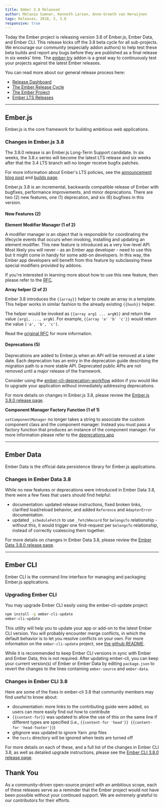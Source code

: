 ```yaml
---
title: Ember 3.8 Released
author: Melanie Sumner, Kenneth Larsen, Anne-Greeth van Herwijnen
tags: Releases, 2018, 3, 3.8
responsive: true
---
```


Today the Ember project is releasing version 3.8 of Ember.js, Ember Data, and Ember CLI. This release kicks off the 3.8 beta cycle for all sub-projects. We encourage our community (especially addon authors) to help test these beta builds and report any bugs before they are published as a final release in six weeks' time. The [ember-try](https://github.com/ember-cli/ember-try) addon is a great way to continuously test your projects against the latest Ember releases.

You can read more about our general release process here:

- [Release Dashboard](http://emberjs.com/builds/)
- [The Ember Release Cycle](http://emberjs.com/blog/2013/09/06/new-ember-release-process.html)
- [The Ember Project](http://emberjs.com/blog/2015/06/16/ember-project-at-2-0.html)
- [Ember LTS Releases](http://emberjs.com/blog/2016/02/25/announcing-embers-first-lts.html)

---

## Ember.js

Ember.js is the core framework for building ambitious web applications.

### Changes in Ember.js 3.8

The 3.8.0 release is an Ember.js Long-Term Support candidate. In six weeks, the 3.8.x series will become the latest LTS release and six weeks after that the 3.4 LTS branch will no longer receive bugfix patches.

For more information about Ember's LTS policies, see the [announcement blog post](http://emberjs.com/blog/2016/02/25/announcing-embers-first-lts.html) and [builds page](http://emberjs.com/builds/).

Ember.js 3.8 is an incremental, backwards compatible release of Ember with bugfixes, performance improvements, and minor deprecations. There are two (2) new features, one (1) deprecation, and six (6) bugfixes in this version.

#### New Features (2)

**Element Modifier Manager (1 of 2)**

<!-- alex ignore special -->
A modifier manager is an object that is responsible for coordinating the lifecycle events that occurs when invoking, installing and updating an element modifier. This new feature is introduced as a  very low-level API. Most likely you will never - as an Ember app developer - need to use this but it might come in handy for some add-on developers. In this way, the Ember app developers will benefit from this feature by subclassing these special modifiers provided by addons.

If you're interested in learning more about how to use this new feature, then please refer to the [RFC](https://github.com/emberjs/rfcs/blob/master/text/0373-Element-Modifier-Managers.md).

**Array helper (2 of 2)**

Ember 3.8 introduces the `{{array}}` helper to create an array in a template. This helper works in similar fashion to the already existing `{{hash}}` helper.

The helper would be invoked as `{{array arg1 ... argN}}` and return the value `[arg1, ..., argN]`. For example, `{{array 'a' 'b' 'c'}}` would return the value `['a', 'b', 'c']`.

Read the [original RFC](https://github.com/emberjs/rfcs/blob/master/text/0318-array-helper.md) for more information.

#### Deprecations (5)

Deprecations are added to Ember.js when an API will be removed at a later date. Each deprecation has an entry in the deprecation guide describing the migration path to a more stable API. Deprecated public APIs are not removed until a major release of the framework.

Consider using the [ember-cli-deprecation-workflow](https://github.com/mixonic/ember-cli-deprecation-workflow) addon if you would like to upgrade your application without immediately addressing deprecations.

For more details on changes in Ember.js 3.8, please review the [Ember.js 3.8.0 release page](https://github.com/emberjs/ember.js/releases/tag/v3.8.0).

**Component Manager Factory Function (1 of 1)**

`setComponentManager` no longer takes a string to associate the custom component class and the component manager. Instead you must pass a factory function that produces an instance of the component manager. For more information please refer to the [deprecations app](https://emberjs.com/deprecations/v3.x#toc_component-manager-string-lookup)

---

## Ember Data

Ember Data is the official data persistence library for Ember.js applications.

### Changes in Ember Data 3.8

While no new features or deprecations were introduced in Ember Data 3.8, there were a few fixes that users should find helpful:

- documentation: updated release instructions, fixed broken links, clarified load/reload behavior, and added `Reference` and `AdapterError` documentation.
- updated `_scheduleFetch` to use `_fetchRecord` for `belongsTo` relationship - without this, it would trigger one find-request per `belongsTo` relationship, instead of correctly coalescing them together.

For more details on changes in Ember Data 3.8, please review the
[Ember Data 3.8.0 release page](https://github.com/emberjs/data/releases/tag/v3.8.0).

---

## Ember CLI

Ember CLI is the command line interface for managing and packaging Ember.js applications.

### Upgrading Ember CLI

You may upgrade Ember CLI easily using the ember-cli-update project:

```bash
npm install -g ember-cli-update
ember-cli-update
```

This utility will help you to update your app or add-on to the latest Ember CLI version. You will probably encounter merge conflicts, in which the default behavior is to let you resolve conflicts on your own. For more information on the `ember-cli-update` project, see [the github README](https://github.com/ember-cli/ember-cli-update).

While it is recommended to keep Ember CLI versions in sync with Ember and Ember Data, this is not required. After updating ember-cli, you can keep your current version(s) of Ember or Ember Data by editing `package.json` to revert the changes to the lines containing `ember-source` and `ember-data`.

### Changes in Ember CLI 3.8

Here are some of the fixes in ember-cli 3.8 that community members may find useful to know about:

- documentation: more links to the contributing guide were added, so users can more easily find out how to contribute
- `{{content-for}}` was updated to allow the use of this on the same line if different types are specified (i.e., `{{content-for 'head'}} {{content-for 'head-footer'}}`)
- gitignore was updated to ignore Yarn .pnp files
- the `tests` directory will be ignored when tests are turned off

For more details on each of these, and a full list of the changes in Ember CLI 3.8, as well as detailed upgrade
instructions, please see the [Ember CLI 3.8.0 release page](https://github.com/ember-cli/ember-cli/releases/tag/v3.8.0).

## Thank You

As a community-driven open-source project with an ambitious scope, each of these releases serve as a reminder that the Ember project would not have been possible without your continued support. We are extremely grateful to our contributors for their efforts.
